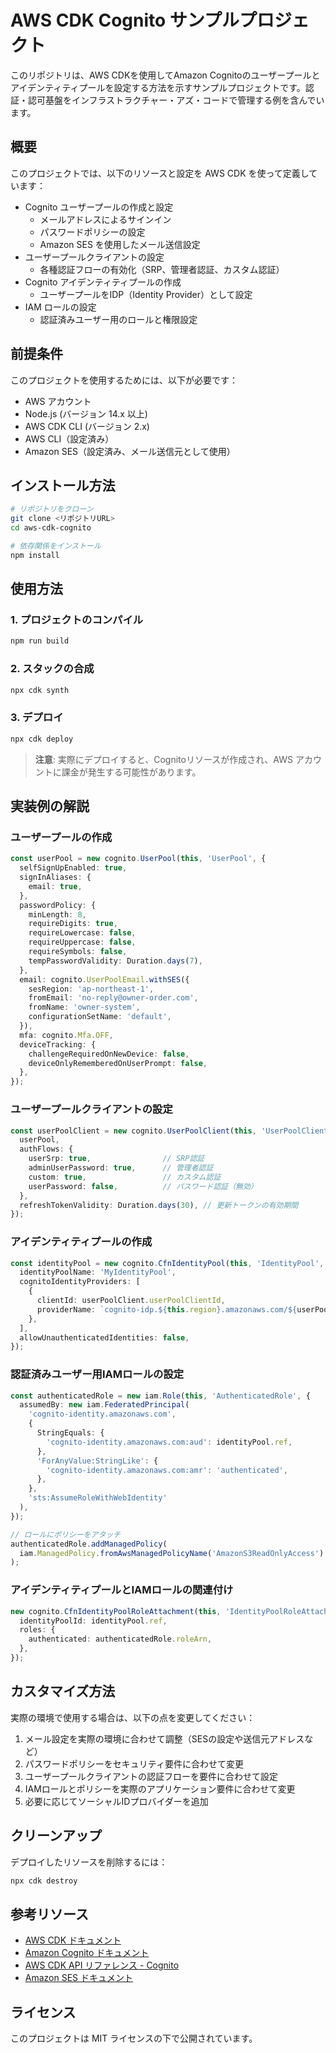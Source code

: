 # AWS CDK Cognito サンプルプロジェクト

このリポジトリは、AWS CDKを使用してAmazon Cognitoのユーザープールとアイデンティティプールを設定する方法を示すサンプルプロジェクトです。認証・認可基盤をインフラストラクチャー・アズ・コードで管理する例を含んでいます。

## 概要

このプロジェクトでは、以下のリソースと設定を AWS CDK を使って定義しています：

- Cognito ユーザープールの作成と設定
  - メールアドレスによるサインイン
  - パスワードポリシーの設定
  - Amazon SES を使用したメール送信設定
- ユーザープールクライアントの設定
  - 各種認証フローの有効化（SRP、管理者認証、カスタム認証）
- Cognito アイデンティティプールの作成
  - ユーザープールをIDP（Identity Provider）として設定
- IAM ロールの設定
  - 認証済みユーザー用のロールと権限設定

## 前提条件

このプロジェクトを使用するためには、以下が必要です：

- AWS アカウント
- Node.js (バージョン 14.x 以上)
- AWS CDK CLI (バージョン 2.x)
- AWS CLI（設定済み）
- Amazon SES（設定済み、メール送信元として使用）

## インストール方法

```bash
# リポジトリをクローン
git clone <リポジトリURL>
cd aws-cdk-cognito

# 依存関係をインストール
npm install
```

## 使用方法

### 1. プロジェクトのコンパイル

```bash
npm run build
```

### 2. スタックの合成

```bash
npx cdk synth
```

### 3. デプロイ

```bash
npx cdk deploy
```

> **注意**: 実際にデプロイすると、Cognitoリソースが作成され、AWS アカウントに課金が発生する可能性があります。

## 実装例の解説

### ユーザープールの作成

```typescript
const userPool = new cognito.UserPool(this, 'UserPool', {
  selfSignUpEnabled: true,
  signInAliases: {
    email: true,
  },
  passwordPolicy: {
    minLength: 8,
    requireDigits: true,
    requireLowercase: false,
    requireUppercase: false,
    requireSymbols: false,
    tempPasswordValidity: Duration.days(7),
  },
  email: cognito.UserPoolEmail.withSES({
    sesRegion: 'ap-northeast-1',
    fromEmail: 'no-reply@owner-order.com',
    fromName: 'owner-system',
    configurationSetName: 'default',
  }),
  mfa: cognito.Mfa.OFF,
  deviceTracking: {
    challengeRequiredOnNewDevice: false,
    deviceOnlyRememberedOnUserPrompt: false,
  },
});
```

### ユーザープールクライアントの設定

```typescript
const userPoolClient = new cognito.UserPoolClient(this, 'UserPoolClient', {
  userPool,
  authFlows: {
    userSrp: true,                // SRP認証
    adminUserPassword: true,      // 管理者認証
    custom: true,                 // カスタム認証
    userPassword: false,          // パスワード認証（無効）
  },
  refreshTokenValidity: Duration.days(30), // 更新トークンの有効期間
});
```

### アイデンティティプールの作成

```typescript
const identityPool = new cognito.CfnIdentityPool(this, 'IdentityPool', {
  identityPoolName: 'MyIdentityPool',
  cognitoIdentityProviders: [
    {
      clientId: userPoolClient.userPoolClientId,
      providerName: `cognito-idp.${this.region}.amazonaws.com/${userPool.userPoolId}`,
    },
  ],
  allowUnauthenticatedIdentities: false,
});
```

### 認証済みユーザー用IAMロールの設定

```typescript
const authenticatedRole = new iam.Role(this, 'AuthenticatedRole', {
  assumedBy: new iam.FederatedPrincipal(
    'cognito-identity.amazonaws.com',
    {
      StringEquals: {
        'cognito-identity.amazonaws.com:aud': identityPool.ref,
      },
      'ForAnyValue:StringLike': {
        'cognito-identity.amazonaws.com:amr': 'authenticated',
      },
    },
    'sts:AssumeRoleWithWebIdentity'
  ),
});

// ロールにポリシーをアタッチ
authenticatedRole.addManagedPolicy(
  iam.ManagedPolicy.fromAwsManagedPolicyName('AmazonS3ReadOnlyAccess')
);
```

### アイデンティティプールとIAMロールの関連付け

```typescript
new cognito.CfnIdentityPoolRoleAttachment(this, 'IdentityPoolRoleAttachment', {
  identityPoolId: identityPool.ref,
  roles: {
    authenticated: authenticatedRole.roleArn,
  },
});
```

## カスタマイズ方法

実際の環境で使用する場合は、以下の点を変更してください：

1. メール設定を実際の環境に合わせて調整（SESの設定や送信元アドレスなど）
2. パスワードポリシーをセキュリティ要件に合わせて変更
3. ユーザープールクライアントの認証フローを要件に合わせて設定
4. IAMロールとポリシーを実際のアプリケーション要件に合わせて変更
5. 必要に応じてソーシャルIDプロバイダーを追加

## クリーンアップ

デプロイしたリソースを削除するには：

```bash
npx cdk destroy
```

## 参考リソース

- [AWS CDK ドキュメント](https://docs.aws.amazon.com/cdk/latest/guide/home.html)
- [Amazon Cognito ドキュメント](https://docs.aws.amazon.com/cognito/latest/developerguide/what-is-amazon-cognito.html)
- [AWS CDK API リファレンス - Cognito](https://docs.aws.amazon.com/cdk/api/latest/docs/aws-cognito-readme.html)
- [Amazon SES ドキュメント](https://docs.aws.amazon.com/ses/latest/dg/Welcome.html)

## ライセンス

このプロジェクトは MIT ライセンスの下で公開されています。
